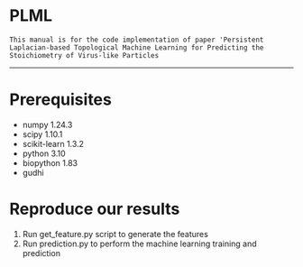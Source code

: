 PLML
====
    This manual is for the code implementation of paper 'Persistent Laplacian-based Topological Machine Learning for Predicting the Stoichiometry of Virus-like Particles
****

# Prerequisites
- numpy 1.24.3
- scipy 1.10.1
- scikit-learn 1.3.2
- python 3.10
- biopython 1.83
- gudhi


# Reproduce our results
 1. Run get_feature.py script to generate the features
 2. Run prediction.py to perform the machine learning training and prediction
